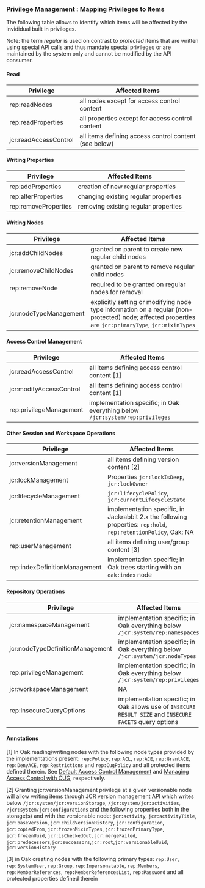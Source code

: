 <!--
   Licensed to the Apache Software Foundation (ASF) under one or more
   contributor license agreements.  See the NOTICE file distributed with
   this work for additional information regarding copyright ownership.
   The ASF licenses this file to You under the Apache License, Version 2.0
   (the "License"); you may not use this file except in compliance with
   the License.  You may obtain a copy of the License at

       http://www.apache.org/licenses/LICENSE-2.0

   Unless required by applicable law or agreed to in writing, software
   distributed under the License is distributed on an "AS IS" BASIS,
   WITHOUT WARRANTIES OR CONDITIONS OF ANY KIND, either express or implied.
   See the License for the specific language governing permissions and
   limitations under the License.
  -->
### Privilege Management : Mapping Privileges to Items

The following table allows to identify which items will be affected by the
invididual built in privileges.

Note: the term _regular_ is used on contrast to _protected_ items that are written
using special API calls and thus mandate special privileges or are maintained
by the system only and cannot be modified by the API consumer.

#### Read

| Privilege             | Affected Items                                        |
|-----------------------|-------------------------------------------------------|
| rep:readNodes         | all nodes except for access control content           |
| rep:readProperties    | all properties except for access control content      |
| jcr:readAccessControl | all items defining access control content (see below) |

#### Writing Properties

| Privilege             | Affected Items                                        |
|-----------------------|-------------------------------------------------------|
| rep:addProperties     | creation of new regular properties                    |
| rep:alterProperties   | changing existing regular properties                  |
| rep:removeProperties  | removing existing regular properties                  |

#### Writing Nodes

| Privilege             | Affected Items                                        |
|-----------------------|-------------------------------------------------------|
| jcr:addChildNodes     | granted on parent to create new regular child nodes   |
| jcr:removeChildNodes  | granted on parent to remove regular child nodes       |
| rep:removeNode        | required to be granted on regular nodes for removal   |
| jcr:nodeTypeManagement| explicitly setting or modifying node type information on a regular (non-protected) node; affected properties are `jcr:primaryType`, `jcr:mixinTypes` |

#### Access Control Management

| Privilege               | Affected Items                                      |
|-------------------------|-----------------------------------------------------|
| jcr:readAccessControl   | all items defining access control content [1]       |
| jcr:modifyAccessControl | all items defining access control content [1]       |
| rep:privilegeManagement | implementation specific; in Oak everything below `/jcr:system/rep:privileges` |

#### Other Session and Workspace Operations

| Privilege               | Affected Items                                      |
|-------------------------|-----------------------------------------------------|
| jcr:versionManagement   | all items defining version content [2]              |
| jcr:lockManagement      | Properties `jcr:lockIsDeep`, `jcr:lockOwner`        |
| jcr:lifecycleManagement | `jcr:lifecyclePolicy`, `jcr:currentLifecycleState`  |
| jcr:retentionManagement | implementation specific, in Jackrabbit 2.x the following properties: `rep:hold`, `rep:retentionPolicy`, Oak: NA |
| rep:userManagement      | all items defining user/group content [3]           |
| rep:indexDefinitionManagement | implementation specific; in Oak trees starting with an `oak:index` node |

#### Repository Operations

| Privilege                        | Affected Items                                                                                           |
|----------------------------------|----------------------------------------------------------------------------------------------------------|
| jcr:namespaceManagement          | implementation specific; in Oak everything below `/jcr:system/rep:namespaces`                            |
| jcr:nodeTypeDefinitionManagement | implementation specific; in Oak everything below `/jcr:system/jcr:nodeTypes`                             |
| rep:privilegeManagement          | implementation specific; in Oak everything below `/jcr:system/rep:privileges`                            |
| jcr:workspaceManagement          | NA                                                                                                       |
| rep:insecureQueryOptions         | implementation specific; in Oak allows use of `INSECURE RESULT SIZE` and `INSECURE FACETS` query options |


#### Annotations

[1] In Oak reading/writing nodes with the following node types provided by the implementations present: `rep:Policy`, `rep:ACL`, `rep:ACE`, `rep:GrantACE`, `rep:DenyACE`, `rep:Restrictions` and `rep:CugPolicy` and all protected items defined therein.
    See [Default Access Control Management](../accesscontrol/default.html) and [Managing Access Control with CUG](../authorization/cug.html), respectively.

[2] Granting jcr:versionManagement privilege at a given versionable node will allow writing items through JCR version management API which writes below `/jcr:system/jcr:versionStorage`, `/jcr:system/jcr:activities`, `/jcr:system/jcr:configurations` and the following properties both in the storage(s) and with the versionable node: `jcr:activity`, `jcr:activityTitle`, `jcr:baseVersion`, `jcr:childVersionHistory`, `jcr:configuration`, `jcr:copiedFrom`, `jcr:frozenMixinTypes`, `jcr:frozenPrimaryType`, `jcr:frozenUuid`, `jcr:isCheckedOut`, `jcr:mergeFailed`, `jcr:predecessors`,`jcr:successors`,`jcr:root`,`jcr:versionableUuid`, `jcr:versionHistory`

[3] in Oak creating nodes with the following primary types: `rep:User`, `rep:SystemUser`, `rep:Group`, `rep:Impersonatable`, `rep:Members`, `rep:MemberReferences`, `rep:MemberReferencesList`, `rep:Password` and all protected properties defined therein
